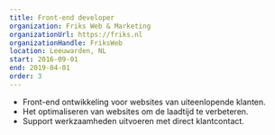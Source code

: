 ```yaml
---
title: Front-end developer
organization: Friks Web & Marketing
organizationUrl: https://friks.nl
organizationHandle: FriksWeb
location: Leeuwarden, NL
start: 2016-09-01
end: 2019-04-01
order: 3
---
```


* Front-end ontwikkeling voor websites van uiteenlopende klanten.
* Het optimaliseren van websites om de laadtijd te verbeteren.
* Support werkzaamheden uitvoeren met direct klantcontact.

